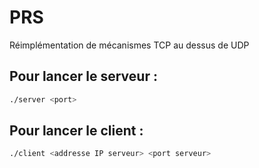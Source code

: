 # PRS

Réimplémentation de mécanismes TCP au dessus de UDP

## Pour lancer le serveur :
```bash
./server <port>
````
## Pour lancer le client :
```bash
./client <addresse IP serveur> <port serveur>
````
